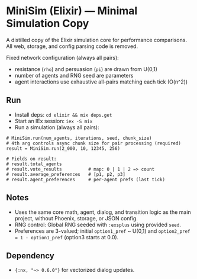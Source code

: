# MiniSim (Elixir) — Minimal Simulation Copy

A distilled copy of the Elixir simulation core for performance comparisons. All web, storage, and config parsing code is removed.

Fixed network configuration (always all pairs):
- resistance (`rho`) and persuasion (`pi`) are drawn from U(0,1)
- number of agents and RNG seed are parameters
- agent interactions use exhaustive all-pairs matching each tick (O(n^2))

## Run

- Install deps: `cd elixir && mix deps.get`
- Start an IEx session: `iex -S mix`
- Run a simulation (always all pairs):

```
# MiniSim.run(num_agents, iterations, seed, chunk_size)
# 4th arg controls async chunk size for pair processing (required)
result = MiniSim.run(2_000, 10, 12345, 256)

# Fields on result:
# result.total_agents
# result.vote_results          # map: 0 | 1 | 2 => count
# result.average_preferences   # [p1, p2, p3]
# result.agent_preferences     # per-agent prefs (last tick)
```

## Notes
- Uses the same core math, agent, dialog, and transition logic as the main project, without Phoenix, storage, or JSON config.
- RNG control: Global RNG seeded with `:exsplus` using provided `seed`.
- Preferences are 3-valued; initial `option1_pref` ~ U(0,1) and `option2_pref = 1 - option1_pref` (option3 starts at 0.0).

## Dependency
- `{:nx, "~> 0.6.0"}` for vectorized dialog updates.
